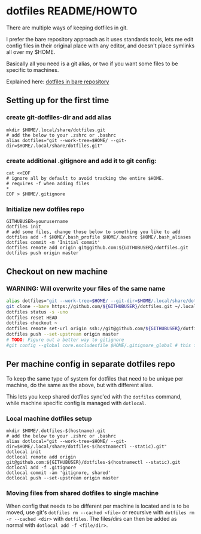 # dotfiles README/HOWTO

There are multiple ways of keeping dotfiles in git.

I prefer the bare repository approach as it uses standards tools,
lets me edit config files in their original place with any editor,
and doesn't place symlinks all over my $HOME.

Basically all you need is a git alias, or two if you want some files to be specific to machines.

Explained here: [dotfiles in bare repository](https://www.atlassian.com/git/tutorials/dotfiles)

## Setting up for the first time

### create git-dotfiles-dir and add alias

```
mkdir $HOME/.local/share/dotfiles.git
# add the below to your .zshrc or .bashrc
alias dotfiles="git --work-tree=$HOME/ --git-dir=$HOME/.local/share/dotfiles.git"
```

### create additional .gitignore and add it to git config:

```
cat <<EOF
# ignore all by default to avoid tracking the entire $HOME.
# requires -f when adding files
*
EOF > $HOME/.gitignore
```

### Initialize new dotfiles repo

```
GITHUBUSER=yourusername
dotfiles init
# add some files, change those below to something you like to add
dotfiles add -f $HOME/.bash_profile $HOME/.bashrc $HOME/.bash_aliases
dotfiles commit -m 'Initial commit'
dotfiles remote add origin git@github.com:${GITHUBUSER}/dotfiles.git
dotfiles push origin master
```

## Checkout on new machine
### WARNING: Will overwrite your files of the same name
```sh
alias dotfiles="git --work-tree=$HOME/ --git-dir=$HOME/.local/share/dotfiles.git"
git clone --bare https://github.com/${GITHUBUSER}/dotfiles.git ~/.local/share/dotfiles.git
dotfiles status -s -uno
dotfiles reset HEAD
dotfiles checkout ~
dotfiles remote set-url origin ssh://git@github.com/${GITHUBUSER}/dotfiles.git
dotfiles push --set-upstream origin master
# TODO: Figure out a better way to gitignore
#git config --global core.excludesfile $HOME/.gitignore_global # this file was created on the initial setup
```

## Per machine config in separate dotfiles repo

To keep the same type of system for dotfiles that need to be unique per machine,
do the same as the above, but with different alias.

This lets you keep shared dotfiles sync'ed with the `dotfiles` command, while machine
specific config is managed with `dotlocal`.

### Local machine dotfiles setup

```
mkdir $HOME/.dotfiles-$(hostname).git
# add the below to your .zshrc or .bashrc
alias dotlocal="git --work-tree=$HOME/ --git-dir=$HOME/.local/share/dotfiles-$(hostnamectl --static).git"
dotlocal init
dotlocal remote add origin git@github.com:${GITHUBUSER}/dotfiles-$(hostnamectl --static).git
dotlocal add -f .gitignore
dotlocal commit -am 'gitignore, shared'
dotlocal push --set-upstream origin master
```

### Moving files from shared dotfiles to single machine

When config that needs to be different per machine is located and is to be moved,
use git's `dotfiles rm --cached <file>` or recursive with `dotfiles rm -r --cached <dir>` with `dotfiles`.
The files/dirs can then be added as normal with `dotlocal add -f <file/dir>`.


